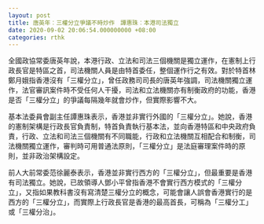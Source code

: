 ```yaml
---
layout: post
title: 唐英年︰三權分立爭議不時炒作　譚惠珠︰本港司法獨立
date: 2020-09-02 20:06:54.000000000 +08:00
categories: rthk
---
```


全國政協常委唐英年說，本港行政、立法和司法三個機關是獨立運作，在憲制上行政長官是特區之首，司法機關人員是由特首委任，整個運作行之有效。對於特首林鄭月娥指香港沒有「三權分立」，曾任政務司司長的唐英年強調，司法機關獨立運作，法官審訊案件時不受任何人干擾，司法和立法機關亦有制衡政府的功能，香港是否「三權分立」的爭議每隔幾年就會炒作，但實際影響不大。

基本法委員會副主任譚惠珠表示，香港並非實行外國的「三權分立」。她說，香港的憲制架構是行政長官負責制，特首負責執行基本法，並向香港特區和中央政府負責，行政、立法和司法三個機關有不同職能，行政和立法機關互相配合和制衡，司法機關獨立運作，審判時可用普通法原則，「三權分立」是法庭審理案件時的原則，並非政治架構設定。

前人大前常委范徐麗泰表示，香港並非實行西方的「三權分立」，但最重要是香港有司法獨立。她說，已故領導人鄧小平曾指香港不會實行西方模式的「三權分立」，又指如果教科書沒有寫清楚三權分立的概念，可能會讓人誤會香港實行的是西方的「三權分立」，而實際上行政長官是香港的最高首長，可稱為「三權分工」或「三權分治」。
